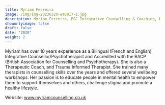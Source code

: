 ```yaml
---
title: Myriam Ferreira
image: /img/img-20230320-wa0017-1.jpg
description: Myriam Ferreira, PGC Integrative Counselling & Coaching, MBACP (Accred)| BAATN
showonlyimage: false
draft: false
date: "2020"
weight: 2
---
```

Myriam has over 10 years experience as a Bilingual (French and English) Integrative Counsellor/Psychotherapist and Accredited with the BACP (British Association for Counselling and Psychotherapy). She is also a Therapeutic Coach, and Trauma Informed Therapist.  She trained many therapists in counselling skills over the years and offered several wellbeing workshops.  Her passion is to educate people in mental health to empower them to support themselves and others, challenge stigma and promote a healthy lifestyle.   

Website: www.myriamcounselling.co.uk